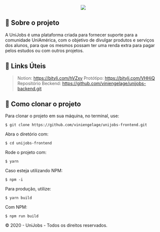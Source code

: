 
<p  align="center"><img src="https://user-images.githubusercontent.com/50602159/86661476-209de200-bfc2-11ea-9947-0738caef6de9.png"/></p>

## :blue_book: Sobre o projeto
A UniJobs é uma plataforma criada para fornecer suporte para a comunidade UniAmérica, com o objetivo de divulgar produtos e serviços dos alunos, para que os mesmos possam ter uma renda extra para pagar pelos estudos ou com outros projetos.

## :paperclip: Links Úteis

> Notion: https://bityli.com/hVZxv
> Protótipo: https://bityli.com/VHHiQ
> Repositório Beckend: https://github.com/viniengelage/unijobs-backend.git

## :beginner: Como clonar o projeto

Para clonar o projeto em sua máquina, no terminal, use:

```
$ git clone https://github.com/viniengelage/unijobs-frontend.git
```

Abra o diretório com:

```
$ cd unijobs-frontend
```

Rode o projeto com:

```
$ yarn
```
Caso esteja utilizando NPM:

```
$ npm -i
```
Para produção, utilize:
```
$ yarn build
```
Com NPM:
```
$ npm run build
```

© 2020 - UniJobs - Todos os direitos reservados.
